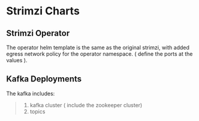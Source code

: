 # Strimzi Charts

## Strimzi Operator
The operator helm template is the same as the original strimzi, with added egress network policy for the operator namespace. ( define the ports at the values ).

## Kafka Deployments
The kafka includes:
 >   1. kafka cluster ( include the zookeeper cluster)
 >   2. topics
